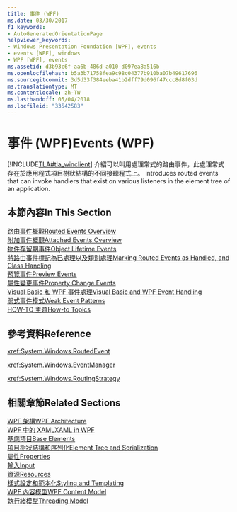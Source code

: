 ```yaml
---
title: 事件 (WPF)
ms.date: 03/30/2017
f1_keywords:
- AutoGeneratedOrientationPage
helpviewer_keywords:
- Windows Presentation Foundation [WPF], events
- events [WPF], windows
- WPF [WPF], events
ms.assetid: d3b93c6f-aa6b-486d-a010-d097ea8a516b
ms.openlocfilehash: b5a3b71758fea9c98c04377b910ba07b49617696
ms.sourcegitcommit: 3d5d33f384eeba41b2dff79d096f47ccc8d8f03d
ms.translationtype: MT
ms.contentlocale: zh-TW
ms.lasthandoff: 05/04/2018
ms.locfileid: "33542583"
---
```

# <a name="events-wpf"></a><span data-ttu-id="1f012-102">事件 (WPF)</span><span class="sxs-lookup"><span data-stu-id="1f012-102">Events (WPF)</span></span>
[!INCLUDE[TLA#tla_winclient](../../../../includes/tlasharptla-winclient-md.md)]<span data-ttu-id="1f012-103"> 介紹可以叫用處理常式的路由事件，此處理常式存在於應用程式項目樹狀結構的不同接聽程式上。</span><span class="sxs-lookup"><span data-stu-id="1f012-103"> introduces routed events that can invoke handlers that exist on various listeners in the element tree of an application.</span></span>  
  
## <a name="in-this-section"></a><span data-ttu-id="1f012-104">本節內容</span><span class="sxs-lookup"><span data-stu-id="1f012-104">In This Section</span></span>  
 [<span data-ttu-id="1f012-105">路由事件概觀</span><span class="sxs-lookup"><span data-stu-id="1f012-105">Routed Events Overview</span></span>](../../../../docs/framework/wpf/advanced/routed-events-overview.md)  
 [<span data-ttu-id="1f012-106">附加事件概觀</span><span class="sxs-lookup"><span data-stu-id="1f012-106">Attached Events Overview</span></span>](../../../../docs/framework/wpf/advanced/attached-events-overview.md)  
 [<span data-ttu-id="1f012-107">物件存留期事件</span><span class="sxs-lookup"><span data-stu-id="1f012-107">Object Lifetime Events</span></span>](../../../../docs/framework/wpf/advanced/object-lifetime-events.md)  
 [<span data-ttu-id="1f012-108">將路由事件標記為已處理以及類別處理</span><span class="sxs-lookup"><span data-stu-id="1f012-108">Marking Routed Events as Handled, and Class Handling</span></span>](../../../../docs/framework/wpf/advanced/marking-routed-events-as-handled-and-class-handling.md)  
 [<span data-ttu-id="1f012-109">預覽事件</span><span class="sxs-lookup"><span data-stu-id="1f012-109">Preview Events</span></span>](../../../../docs/framework/wpf/advanced/preview-events.md)  
 [<span data-ttu-id="1f012-110">屬性變更事件</span><span class="sxs-lookup"><span data-stu-id="1f012-110">Property Change Events</span></span>](../../../../docs/framework/wpf/advanced/property-change-events.md)  
 [<span data-ttu-id="1f012-111">Visual Basic 和 WPF 事件處理</span><span class="sxs-lookup"><span data-stu-id="1f012-111">Visual Basic and WPF Event Handling</span></span>](../../../../docs/framework/wpf/advanced/visual-basic-and-wpf-event-handling.md)  
 [<span data-ttu-id="1f012-112">弱式事件模式</span><span class="sxs-lookup"><span data-stu-id="1f012-112">Weak Event Patterns</span></span>](../../../../docs/framework/wpf/advanced/weak-event-patterns.md)  
 [<span data-ttu-id="1f012-113">HOW-TO 主題</span><span class="sxs-lookup"><span data-stu-id="1f012-113">How-to Topics</span></span>](../../../../docs/framework/wpf/advanced/events-how-to-topics.md)  
  
## <a name="reference"></a><span data-ttu-id="1f012-114">參考資料</span><span class="sxs-lookup"><span data-stu-id="1f012-114">Reference</span></span>  
 <xref:System.Windows.RoutedEvent>  
  
 <xref:System.Windows.EventManager>  
  
 <xref:System.Windows.RoutingStrategy>  
  
## <a name="related-sections"></a><span data-ttu-id="1f012-115">相關章節</span><span class="sxs-lookup"><span data-stu-id="1f012-115">Related Sections</span></span>  
 [<span data-ttu-id="1f012-116">WPF 架構</span><span class="sxs-lookup"><span data-stu-id="1f012-116">WPF Architecture</span></span>](../../../../docs/framework/wpf/advanced/wpf-architecture.md)  
  [<span data-ttu-id="1f012-117">WPF 中的 XAML</span><span class="sxs-lookup"><span data-stu-id="1f012-117">XAML in WPF</span></span>](../../../../docs/framework/wpf/advanced/xaml-in-wpf.md)  
  [<span data-ttu-id="1f012-118">基底項目</span><span class="sxs-lookup"><span data-stu-id="1f012-118">Base Elements</span></span>](../../../../docs/framework/wpf/advanced/base-elements.md)  
  [<span data-ttu-id="1f012-119">項目樹狀結構和序列化</span><span class="sxs-lookup"><span data-stu-id="1f012-119">Element Tree and Serialization</span></span>](../../../../docs/framework/wpf/advanced/element-tree-and-serialization.md)  
  [<span data-ttu-id="1f012-120">屬性</span><span class="sxs-lookup"><span data-stu-id="1f012-120">Properties</span></span>](../../../../docs/framework/wpf/advanced/properties-wpf.md)  
  [<span data-ttu-id="1f012-121">輸入</span><span class="sxs-lookup"><span data-stu-id="1f012-121">Input</span></span>](../../../../docs/framework/wpf/advanced/input-wpf.md)  
  [<span data-ttu-id="1f012-122">資源</span><span class="sxs-lookup"><span data-stu-id="1f012-122">Resources</span></span>](../../../../docs/framework/wpf/advanced/resources-wpf.md)  
  [<span data-ttu-id="1f012-123">樣式設定和範本化</span><span class="sxs-lookup"><span data-stu-id="1f012-123">Styling and Templating</span></span>](../../../../docs/framework/wpf/controls/styling-and-templating.md)  
  [<span data-ttu-id="1f012-124">WPF 內容模型</span><span class="sxs-lookup"><span data-stu-id="1f012-124">WPF Content Model</span></span>](../../../../docs/framework/wpf/controls/wpf-content-model.md)  
  [<span data-ttu-id="1f012-125">執行緒模型</span><span class="sxs-lookup"><span data-stu-id="1f012-125">Threading Model</span></span>](../../../../docs/framework/wpf/advanced/threading-model.md)
